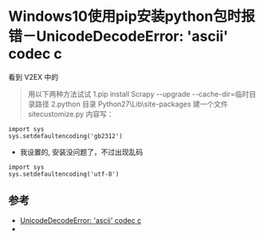 # Windows10使用pip安装python包时报错－UnicodeDecodeError: 'ascii' codec c

看到 V2EX 中的

>用以下两种方法试试
1.pip install Scrapy --upgrade --cache-dir=临时目录路径
2.python 目录 Python27\Lib\site-packages 建一个文件 sitecustomize.py 
内容写：
```
import sys 
sys.setdefaultencoding('gb2312')
```


- 我设置的, 安装没问题了，不过出现乱码

```
import sys 
sys.setdefaultencoding('utf-8')
```

## 参考
- [UnicodeDecodeError: 'ascii' codec c](http://www.cnblogs.com/songzhenhua/p/9312723.html)
- [](https://www.v2ex.com/t/301350)
